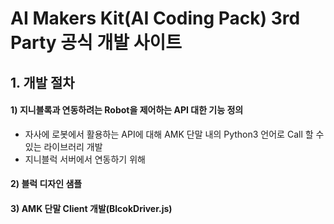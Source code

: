 # AI Makers Kit(AI Coding Pack) 3rd Party 공식 개발 사이트

## 1. 개발 절차
#### 1) 지니블록과 연동하려는 Robot을 제어하는 API 대한 기능 정의
- 자사에 로봇에서 활용하는 API에 대해 AMK 단말 내의 Python3 언어로 Call 할 수 있는 라이브러리 개발
- 지니블럭 서버에서 연동하기 위해

#### 2) 블럭 디자인 샘플

#### 3) AMK 단말 Client 개발(BlcokDriver.js)
